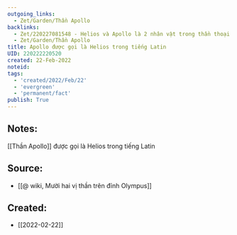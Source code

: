 ```yaml
---
outgoing_links:
  - Zet/Garden/Thần Apollo
backlinks:
  - Zet/220227081548 - Helios và Apollo là 2 nhân vật trong thần thoại Hy Lạp
  - Zet/Garden/Thần Apollo
title: Apollo được gọi là Helios trong tiếng Latin
UID: 220222220520
created: 22-Feb-2022
noteid:
tags:
  - 'created/2022/Feb/22'
  - 'evergreen'
  - 'permanent/fact'
publish: True
---
```

## Notes:
[[Thần Apollo]] được gọi là Helios trong tiếng Latin

## Source:
- [[@ wiki, Mười hai vị thần trên đỉnh Olympus]]





## Created:
- [[2022-02-22]]
